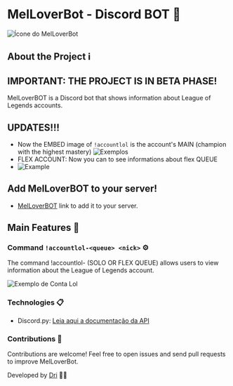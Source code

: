 # MelLoverBot - Discord BOT 🤖

![Ícone do MelLoverBot](https://images2.imgbox.com/25/2b/RAG4qLwk_o.jpg)

## About the Project ℹ️
## IMPORTANT: THE PROJECT IS IN BETA PHASE!

MelLoverBOT is a Discord bot that shows information about League of Legends accounts.

## UPDATES!!!

- Now the EMBED image of `!accountlol` is the account's MAIN (champion with the highest mastery)
![Exemplos](https://i.ibb.co/s3fMW5G/Screenshot-from-2024-02-05-11-06-36.png)
- FLEX ACCOUNT: Now you can to see informations about flex QUEUE
- ![Example]()

## Add MelLoverBOT to your server!
- [MelLoverBOT](https://discord.com/oauth2/authorize?client_id=1069130540306935858&scope=bot&permissions=8) link to add it to your server.

## Main Features 🚀

### Command `!accountlol-<queue> <nick>` ⚙️
The command !accountlol-<queue> (SOLO OR FLEX QUEUE) <nick> allows users to view information about the League of Legends account.

![Exemplo de Conta Lol ](https://i.ibb.co/s3fMW5G/Screenshot-from-2024-02-05-11-06-36.png)

### Technologies 📋
- Discord.py: [Leia aqui a documentação da API](https://discordpy.readthedocs.io/en/stable/)

### Contributions 🤝
Contributions are welcome! Feel free to open issues and send pull requests to improve MelLoverBot.

Developed by [Dri](https://github.com/01Dri) 👩‍💻
